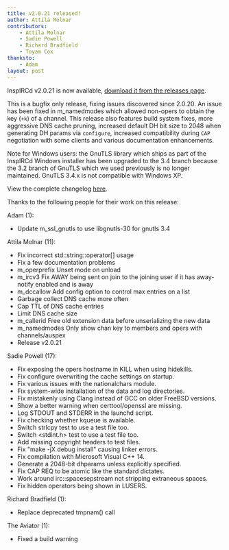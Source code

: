 ```yaml
---
title: v2.0.21 released!
author: Attila Molnar
contributors: 
    - Attila Molnar
    - Sadie Powell
    - Richard Bradfield
    - Toyam Cox
thanksto:
    - Adam 
layout: post
---
```


InspIRCd v2.0.21 is now available, [download it from the releases page](https://github.com/inspircd/inspircd/releases/tag/v2.0.21).


This is a bugfix only release, fixing issues discovered since 2.0.20. An issue has been fixed in m_namedmodes which allowed non-opers to obtain the key (`+k`) of a channel. This release also features build system fixes, more aggressive DNS cache pruning, increased default DH bit size to 2048 when generating DH params via `configure`, increased compatibility during `CAP` negotiation with some clients and various documentation enhancements.

<!--more-->

Note for Windows users: the GnuTLS library which ships as part of the InspIRCd Windows installer has been upgraded to the 3.4 branch because the 3.2 branch of GnuTLS which we used previously is no longer maintained. GnuTLS 3.4.x is not compatible with Windows XP.

View the complete changelog [here](https://github.com/inspircd/inspircd/compare/v2.0.20...v2.0.21).

Thanks to the following people for their work on this release:

Adam (1):

  - Update m_ssl_gnutls to use libgnutls-30 for gnutls 3.4

Attila Molnar (11):

  - Fix incorrect std::string::operator[] usage
  - Fix a few documentation problems
  - m_operprefix Unset mode on unload
  - m_ircv3 Fix AWAY being sent on join to the joining user if it has away-notify enabled and is away
  - m_dccallow Add config option to control max entries on a list
  - Garbage collect DNS cache more often
  - Cap TTL of DNS cache entries
  - Limit DNS cache size
  - m_callerid Free old extension data before unserializing the new data
  - m_namedmodes Only show chan key to members and opers with channels/auspex
  - Release v2.0.21

Sadie Powell (17):

  - Fix exposing the opers hostname in KILL when using hidekills.
  - Fix configure overwriting the cache settings on startup.
  - Fix various issues with the nationalchars module.
  - Fix system-wide installation of the data and log directories.
  - Fix mistakenly using Clang instead of GCC on older FreeBSD versions.
  - Show a better warning when certtool/openssl are missing.
  - Log STDOUT and STDERR in the launchd script.
  - Fix checking whether kqueue is available.
  - Switch strlcpy test to use a test file too.
  - Switch <stdint.h> test to use a test file too.
  - Add missing copyright headers to test files.
  - Fix "make -jX debug install" causing linker errors.
  - Fix compilation with Microsoft Visual C++ 14.
  - Generate a 2048-bit dhparams unless explicitly specified.
  - Fix CAP REQ to be atomic like the standard dictates.
  - Work around irc::spacesepstream not stripping extraneous spaces.
  - Fix hidden operators being shown in LUSERS.

Richard Bradfield (1):

  - Replace deprecated tmpnam() call

The Aviator (1):

  - Fixed a build warning
